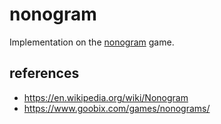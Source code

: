 # nonogram

Implementation on the [nonogram](https://en.wikipedia.org/wiki/Nonogram) game.



## references

- https://en.wikipedia.org/wiki/Nonogram
- https://www.goobix.com/games/nonograms/
